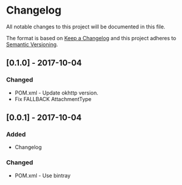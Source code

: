 # Changelog
All notable changes to this project will be documented in this file.

The format is based on [Keep a Changelog](http://keepachangelog.com/en/1.0.0/)
and this project adheres to [Semantic Versioning](http://semver.org/spec/v2.0.0.html).

## [0.1.0] - 2017-10-04

### Changed
- POM.xml - Update okhttp version.
- Fix FALLBACK AttachmentType

## [0.0.1] - 2017-10-04
### Added
- Changelog

### Changed
- POM.xml - Use bintray

